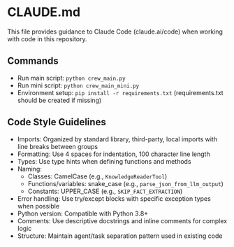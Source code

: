 # CLAUDE.md

This file provides guidance to Claude Code (claude.ai/code) when working with code in this repository.

## Commands
- Run main script: `python crew_main.py`
- Run mini script: `python crew_main_mini.py`
- Environment setup: `pip install -r requirements.txt` (requirements.txt should be created if missing)

## Code Style Guidelines
- Imports: Organized by standard library, third-party, local imports with line breaks between groups
- Formatting: Use 4 spaces for indentation, 100 character line length
- Types: Use type hints when defining functions and methods
- Naming: 
  - Classes: CamelCase (e.g., `KnowledgeReaderTool`)
  - Functions/variables: snake_case (e.g., `parse_json_from_llm_output`)
  - Constants: UPPER_CASE (e.g., `SKIP_FACT_EXTRACTION`)
- Error handling: Use try/except blocks with specific exception types when possible
- Python version: Compatible with Python 3.8+
- Comments: Use descriptive docstrings and inline comments for complex logic
- Structure: Maintain agent/task separation pattern used in existing code